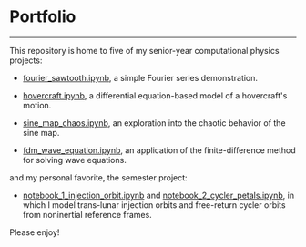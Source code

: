 # Portfolio

---

This repository is home to five of my senior-year computational physics projects: 

* [fourier_sawtooth.ipynb](https://github.com/josephgodoy/portfolio/blob/master/fourier_sawtooth.ipynb), a simple Fourier series demonstration.

* [hovercraft.ipynb](https://github.com/josephgodoy/portfolio/blob/master/hovercraft.ipynb), a differential equation-based model of a hovercraft's motion.

* [sine_map_chaos.ipynb](https://github.com/josephgodoy/portfolio/blob/master/sine_map_chaos.ipynb), an exploration into the chaotic behavior of the sine map.

* [fdm_wave_equation.ipynb](https://github.com/josephgodoy/portfolio/blob/master/fdm_wave_equation.ipynb), an application of the finite-difference method for solving wave equations.

and my personal favorite, the semester project:

* [notebook_1_injection_orbit.ipynb](https://github.com/josephgodoy/portfolio/blob/master/notebook_1_injection_orbit.ipynb) and [notebook_2_cycler_petals.ipynb](https://github.com/josephgodoy/portfolio/blob/master/notebook_2_cycler_petals.ipynb), in which I model trans-lunar injection orbits and free-return cycler orbits from noninertial reference frames.

Please enjoy!

